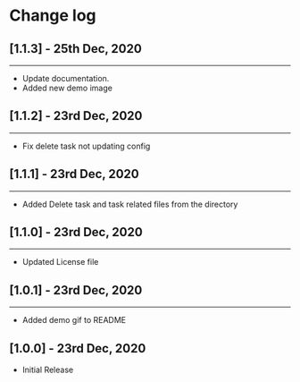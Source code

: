 # Change log

## [1.1.3] - 25th Dec, 2020
---
- Update documentation.
- Added new demo image 

## [1.1.2] - 23rd Dec, 2020
---
- Fix delete task not updating config
## [1.1.1] - 23rd Dec, 2020
---
- Added Delete task and task related files from the directory
## [1.1.0] - 23rd Dec, 2020
---
- Updated License file
## [1.0.1] - 23rd Dec, 2020
---
- Added demo gif to README

## [1.0.0] - 23rd Dec, 2020

- Initial Release
